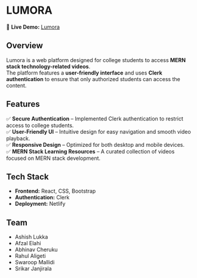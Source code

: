 # LUMORA 

🚀 **Live Demo:**  [Lumora](https://lumora-stack.netlify.app/)  

## Overview  
Lumora is a web platform designed for college students to access **MERN stack technology-related videos**.  
The platform features a **user-friendly interface** and uses **Clerk authentication** to ensure that only authorized students can access the content.  

## Features  
✅ **Secure Authentication** – Implemented Clerk authentication to restrict access to college students.  
✅ **User-Friendly UI** – Intuitive design for easy navigation and smooth video playback.  
✅ **Responsive Design** – Optimized for both desktop and mobile devices.  
✅ **MERN Stack Learning Resources** – A curated collection of videos focused on MERN stack development.  

## Tech Stack  
- **Frontend:** React, CSS, Bootstrap  
- **Authentication:** Clerk  
- **Deployment:** Netlify

## Team
- Ashish Lukka
- Afzal Elahi
- Abhinav Cheruku
- Rahul Aligeti
- Swaroop Mallidi
- Srikar Janjirala
